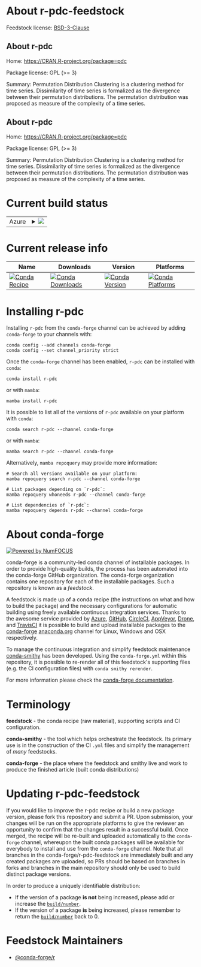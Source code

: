 About r-pdc-feedstock
=====================

Feedstock license: [BSD-3-Clause](https://github.com/conda-forge/r-pdc-feedstock/blob/main/LICENSE.txt)


About r-pdc
-----------

Home: https://CRAN.R-project.org/package=pdc

Package license: GPL (>= 3)

Summary: Permutation Distribution Clustering is a clustering method for time series. Dissimilarity of time series is formalized as the divergence between their permutation distributions. The permutation distribution was proposed as measure of the complexity of a time series.

About r-pdc
-----------

Home: https://CRAN.R-project.org/package=pdc

Package license: GPL (>= 3)

Summary: Permutation Distribution Clustering is a clustering method for time series. Dissimilarity of time series is formalized as the divergence between their permutation distributions. The permutation distribution was proposed as measure of the complexity of a time series.

Current build status
====================


<table>
    
  <tr>
    <td>Azure</td>
    <td>
      <details>
        <summary>
          <a href="https://dev.azure.com/conda-forge/feedstock-builds/_build/latest?definitionId=7345&branchName=main">
            <img src="https://dev.azure.com/conda-forge/feedstock-builds/_apis/build/status/r-pdc-feedstock?branchName=main">
          </a>
        </summary>
        <table>
          <thead><tr><th>Variant</th><th>Status</th></tr></thead>
          <tbody><tr>
              <td>linux_64_r_base4.3</td>
              <td>
                <a href="https://dev.azure.com/conda-forge/feedstock-builds/_build/latest?definitionId=7345&branchName=main">
                  <img src="https://dev.azure.com/conda-forge/feedstock-builds/_apis/build/status/r-pdc-feedstock?branchName=main&jobName=linux&configuration=linux%20linux_64_r_base4.3" alt="variant">
                </a>
              </td>
            </tr><tr>
              <td>linux_64_r_base4.4</td>
              <td>
                <a href="https://dev.azure.com/conda-forge/feedstock-builds/_build/latest?definitionId=7345&branchName=main">
                  <img src="https://dev.azure.com/conda-forge/feedstock-builds/_apis/build/status/r-pdc-feedstock?branchName=main&jobName=linux&configuration=linux%20linux_64_r_base4.4" alt="variant">
                </a>
              </td>
            </tr><tr>
              <td>osx_64_r_base4.3</td>
              <td>
                <a href="https://dev.azure.com/conda-forge/feedstock-builds/_build/latest?definitionId=7345&branchName=main">
                  <img src="https://dev.azure.com/conda-forge/feedstock-builds/_apis/build/status/r-pdc-feedstock?branchName=main&jobName=osx&configuration=osx%20osx_64_r_base4.3" alt="variant">
                </a>
              </td>
            </tr><tr>
              <td>osx_64_r_base4.4</td>
              <td>
                <a href="https://dev.azure.com/conda-forge/feedstock-builds/_build/latest?definitionId=7345&branchName=main">
                  <img src="https://dev.azure.com/conda-forge/feedstock-builds/_apis/build/status/r-pdc-feedstock?branchName=main&jobName=osx&configuration=osx%20osx_64_r_base4.4" alt="variant">
                </a>
              </td>
            </tr><tr>
              <td>win_64_r_base4.3</td>
              <td>
                <a href="https://dev.azure.com/conda-forge/feedstock-builds/_build/latest?definitionId=7345&branchName=main">
                  <img src="https://dev.azure.com/conda-forge/feedstock-builds/_apis/build/status/r-pdc-feedstock?branchName=main&jobName=win&configuration=win%20win_64_r_base4.3" alt="variant">
                </a>
              </td>
            </tr><tr>
              <td>win_64_r_base4.4</td>
              <td>
                <a href="https://dev.azure.com/conda-forge/feedstock-builds/_build/latest?definitionId=7345&branchName=main">
                  <img src="https://dev.azure.com/conda-forge/feedstock-builds/_apis/build/status/r-pdc-feedstock?branchName=main&jobName=win&configuration=win%20win_64_r_base4.4" alt="variant">
                </a>
              </td>
            </tr>
          </tbody>
        </table>
      </details>
    </td>
  </tr>
</table>

Current release info
====================

| Name | Downloads | Version | Platforms |
| --- | --- | --- | --- |
| [![Conda Recipe](https://img.shields.io/badge/recipe-r--pdc-green.svg)](https://anaconda.org/conda-forge/r-pdc) | [![Conda Downloads](https://img.shields.io/conda/dn/conda-forge/r-pdc.svg)](https://anaconda.org/conda-forge/r-pdc) | [![Conda Version](https://img.shields.io/conda/vn/conda-forge/r-pdc.svg)](https://anaconda.org/conda-forge/r-pdc) | [![Conda Platforms](https://img.shields.io/conda/pn/conda-forge/r-pdc.svg)](https://anaconda.org/conda-forge/r-pdc) |

Installing r-pdc
================

Installing `r-pdc` from the `conda-forge` channel can be achieved by adding `conda-forge` to your channels with:

```
conda config --add channels conda-forge
conda config --set channel_priority strict
```

Once the `conda-forge` channel has been enabled, `r-pdc` can be installed with `conda`:

```
conda install r-pdc
```

or with `mamba`:

```
mamba install r-pdc
```

It is possible to list all of the versions of `r-pdc` available on your platform with `conda`:

```
conda search r-pdc --channel conda-forge
```

or with `mamba`:

```
mamba search r-pdc --channel conda-forge
```

Alternatively, `mamba repoquery` may provide more information:

```
# Search all versions available on your platform:
mamba repoquery search r-pdc --channel conda-forge

# List packages depending on `r-pdc`:
mamba repoquery whoneeds r-pdc --channel conda-forge

# List dependencies of `r-pdc`:
mamba repoquery depends r-pdc --channel conda-forge
```


About conda-forge
=================

[![Powered by
NumFOCUS](https://img.shields.io/badge/powered%20by-NumFOCUS-orange.svg?style=flat&colorA=E1523D&colorB=007D8A)](https://numfocus.org)

conda-forge is a community-led conda channel of installable packages.
In order to provide high-quality builds, the process has been automated into the
conda-forge GitHub organization. The conda-forge organization contains one repository
for each of the installable packages. Such a repository is known as a *feedstock*.

A feedstock is made up of a conda recipe (the instructions on what and how to build
the package) and the necessary configurations for automatic building using freely
available continuous integration services. Thanks to the awesome service provided by
[Azure](https://azure.microsoft.com/en-us/services/devops/), [GitHub](https://github.com/),
[CircleCI](https://circleci.com/), [AppVeyor](https://www.appveyor.com/),
[Drone](https://cloud.drone.io/welcome), and [TravisCI](https://travis-ci.com/)
it is possible to build and upload installable packages to the
[conda-forge](https://anaconda.org/conda-forge) [anaconda.org](https://anaconda.org/)
channel for Linux, Windows and OSX respectively.

To manage the continuous integration and simplify feedstock maintenance
[conda-smithy](https://github.com/conda-forge/conda-smithy) has been developed.
Using the ``conda-forge.yml`` within this repository, it is possible to re-render all of
this feedstock's supporting files (e.g. the CI configuration files) with ``conda smithy rerender``.

For more information please check the [conda-forge documentation](https://conda-forge.org/docs/).

Terminology
===========

**feedstock** - the conda recipe (raw material), supporting scripts and CI configuration.

**conda-smithy** - the tool which helps orchestrate the feedstock.
                   Its primary use is in the construction of the CI ``.yml`` files
                   and simplify the management of *many* feedstocks.

**conda-forge** - the place where the feedstock and smithy live and work to
                  produce the finished article (built conda distributions)


Updating r-pdc-feedstock
========================

If you would like to improve the r-pdc recipe or build a new
package version, please fork this repository and submit a PR. Upon submission,
your changes will be run on the appropriate platforms to give the reviewer an
opportunity to confirm that the changes result in a successful build. Once
merged, the recipe will be re-built and uploaded automatically to the
`conda-forge` channel, whereupon the built conda packages will be available for
everybody to install and use from the `conda-forge` channel.
Note that all branches in the conda-forge/r-pdc-feedstock are
immediately built and any created packages are uploaded, so PRs should be based
on branches in forks and branches in the main repository should only be used to
build distinct package versions.

In order to produce a uniquely identifiable distribution:
 * If the version of a package **is not** being increased, please add or increase
   the [``build/number``](https://docs.conda.io/projects/conda-build/en/latest/resources/define-metadata.html#build-number-and-string).
 * If the version of a package **is** being increased, please remember to return
   the [``build/number``](https://docs.conda.io/projects/conda-build/en/latest/resources/define-metadata.html#build-number-and-string)
   back to 0.

Feedstock Maintainers
=====================

* [@conda-forge/r](https://github.com/conda-forge/r/)

